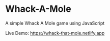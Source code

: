 # Whack-A-Mole
A simple Whack A Mole game using JavaScript


Live Demo: https://whack-that-mole.netlify.app